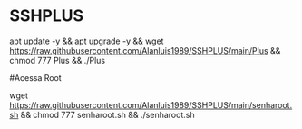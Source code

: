 # SSHPLUS

apt update -y && apt upgrade -y && wget https://raw.githubusercontent.com/Alanluis1989/SSHPLUS/main/Plus && chmod 777 Plus && ./Plus


#Acessa Root

wget https://raw.githubusercontent.com/Alanluis1989/SSHPLUS/main/senharoot.sh && chmod 777 senharoot.sh && ./senharoot.sh
